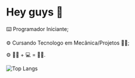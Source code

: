# **Hey guys** 👋

⌨️ Programador Iniciante;

⚙️ Cursando Tecnologo em Mecânica/Projetos 👨‍🔧;
 
⚙️ 👨‍🔧 + 💻 = 👨‍💻.

![Top Langs](https://github-readme-stats.vercel.app/api/top-langs/?username=anuraghazra&layout=compact)

